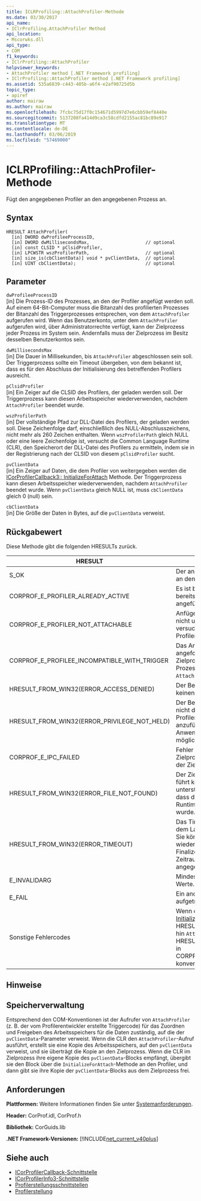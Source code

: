 ```yaml
---
title: ICLRProfiling::AttachProfiler-Methode
ms.date: 03/30/2017
api_name:
- IClrProfiling.AttachProfiler Method
api_location:
- Mscorwks.dll
api_type:
- COM
f1_keywords:
- IClrProfiling::AttachProfiler
helpviewer_keywords:
- AttachProfiler method [.NET Framework profiling]
- IClrProfiling::AttachProfiler method [.NET Framework profiling]
ms.assetid: 535a6839-c443-405b-a6f4-e2af90725d5b
topic_type:
- apiref
author: mairaw
ms.author: mairaw
ms.openlocfilehash: 7fcbc75d17f0c154671d5997d7e6cbb59ef8440e
ms.sourcegitcommit: 5137208fa414d9ca3c58cdfd2155ac81bc89e917
ms.translationtype: MT
ms.contentlocale: de-DE
ms.lasthandoff: 03/06/2019
ms.locfileid: "57469000"
---
```

# <a name="iclrprofilingattachprofiler-method"></a>ICLRProfiling::AttachProfiler-Methode
Fügt den angegebenen Profiler an den angegebenen Prozess an.  
  
## <a name="syntax"></a>Syntax  
  
```  
HRESULT AttachProfiler(  
  [in] DWORD dwProfileeProcessID,  
  [in] DWORD dwMillisecondsMax,                     // optional  
  [in] const CLSID * pClsidProfiler,  
  [in] LPCWSTR wszProfilerPath,                     // optional  
  [in] size_is(cbClientData)] void * pvClientData,  // optional  
  [in] UINT cbClientData);                          // optional  
```  
  
## <a name="parameters"></a>Parameter  
 `dwProfileeProcessID`  
 [in] Die Prozess-ID des Prozesses, an den der Profiler angefügt werden soll. Auf einem 64-Bit-Computer muss die Bitanzahl des profilierten Prozesses der Bitanzahl des Triggerprozesses entsprechen, von dem `AttachProfiler` aufgerufen wird. Wenn das Benutzerkonto, unter dem `AttachProfiler` aufgerufen wird, über Administratorrechte verfügt, kann der Zielprozess jeder Prozess im System sein. Andernfalls muss der Zielprozess im Besitz desselben Benutzerkontos sein.  
  
 `dwMillisecondsMax`  
 [in] Die Dauer in Millisekunden, bis `AttachProfiler` abgeschlossen sein soll. Der Triggerprozess sollte ein Timeout übergeben, von dem bekannt ist, dass es für den Abschluss der Initialisierung des betreffenden Profilers ausreicht.  
  
 `pClsidProfiler`  
 [in] Ein Zeiger auf die CLSID des Profilers, der geladen werden soll. Der Triggerprozess kann diesen Arbeitsspeicher wiederverwenden, nachdem `AttachProfiler` beendet wurde.  
  
 `wszProfilerPath`  
 [in] Der vollständige Pfad zur DLL-Datei des Profilers, der geladen werden soll. Diese Zeichenfolge darf, einschließlich des NULL-Abschlusszeichens, nicht mehr als 260 Zeichen enthalten. Wenn `wszProfilerPath` gleich NULL oder eine leere Zeichenfolge ist, versucht die Common Language Runtime (CLR), den Speicherort der DLL-Datei des Profilers zu ermitteln, indem sie in der Registrierung nach der CLSID von diesem `pClsidProfiler` sucht.  
  
 `pvClientData`  
 [in] Ein Zeiger auf Daten, die dem Profiler von weitergegeben werden die [ICorProfilerCallback3:: InitializeForAttach](../../../../docs/framework/unmanaged-api/profiling/icorprofilercallback3-initializeforattach-method.md) Methode. Der Triggerprozess kann diesen Arbeitsspeicher wiederverwenden, nachdem `AttachProfiler` beendet wurde. Wenn `pvClientData` gleich NULL ist, muss `cbClientData` gleich 0 (null) sein.  
  
 `cbClientData`  
 [in] Die Größe der Daten in Bytes, auf die `pvClientData` verweist.  
  
## <a name="return-value"></a>Rückgabewert  
 Diese Methode gibt die folgenden HRESULTs zurück.  
  
|HRESULT|Beschreibung|  
|-------------|-----------------|  
|S_OK|Der angegebene Profiler wurde erfolgreich an den Zielprozess angefügt.|  
|CORPROF_E_PROFILER_ALREADY_ACTIVE|Es ist bereits ein Profiler aktiv, oder es wird bereits ein Profiler an den Zielprozess angefügt.|  
|CORPROF_E_PROFILER_NOT_ATTACHABLE|Anfügen wird vom angegebenen Profiler nicht unterstützt. Der Triggerprozess versucht möglicherweise, einen anderen Profiler anzufügen.|  
|CORPROF_E_PROFILEE_INCOMPATIBLE_WITH_TRIGGER|Das Anfügen eines Profilers kann nicht angefordert werden, da die Version des Zielprozesses nicht mit dem aktuellen Prozess kompatibel ist, von dem `AttachProfiler` aufgerufen wird.|  
|HRESULT_FROM_WIN32(ERROR_ACCESS_DENIED)|Der Benutzer des Triggerprozesses hat keinen Zugriff auf den Zielprozess.|  
|HRESULT_FROM_WIN32(ERROR_PRIVILEGE_NOT_HELD)|Der Benutzer des Triggerprozesses hat nicht die erforderlichen Rechte, um einen Profiler an den angegebenen Zielprozess anzufügen. Das Anwendungsereignisprotokoll enthält möglicherweise weitere Informationen.|  
|CORPROF_E_IPC_FAILED|Fehler bei der Kommunikation mit dem Zielprozess. Dies geschieht häufig, wenn der Zielprozess heruntergefahren wurde.|  
|HRESULT_FROM_WIN32(ERROR_FILE_NOT_FOUND)|Der Zielprozess ist nicht vorhanden oder führt keine CLR aus, die Anfügen unterstützt. Dies kann darauf hinweisen, dass die CLR seit dem Aufruf von der Runtime-Enumerationsmethode entladen wurde.|  
|HRESULT_FROM_WIN32(ERROR_TIMEOUT)|Das Timeout ist abgelaufen, ohne dass mit dem Laden des Profilers begonnen wurde. Sie können den Anfügevorgang wiederholen. Timeouts treten auf, wenn ein Finalizer im Zielprozess für einen längeren Zeitraum als durch den Timeoutwert angegeben ausgeführt wird.|  
|E_INVALIDARG|Mindestens ein Parameter hat ungültige Werte.|  
|E_FAIL|Ein anderer, nicht angegebener Fehler ist aufgetreten.|  
|Sonstige Fehlercodes|Wenn des Profilers [ICorProfilerCallback3:: InitializeForAttach](../../../../docs/framework/unmanaged-api/profiling/icorprofilercallback3-initializeforattach-method.md) Methode gibt ein HRESULT zurück, die Fehler, weist darauf hin `AttachProfiler` gibt das gleiche HRESULT. In diesem Fall wird E_NOTIMPL in CORPROF_E_PROFILER_NOT_ATTACHABLE konvertiert.|  
  
## <a name="remarks"></a>Hinweise  
  
## <a name="memory-management"></a>Speicherverwaltung  
 Entsprechend den COM-Konventionen ist der Aufrufer von `AttachProfiler` (z. B. der vom Profilerentwickler erstellte Triggercode) für das Zuordnen und Freigeben des Arbeitsspeichers für die Daten zuständig, auf die der `pvClientData`-Parameter verweist. Wenn die CLR den `AttachProfiler`-Aufruf ausführt, erstellt sie eine Kopie des Arbeitsspeichers, auf den `pvClientData` verweist, und sie überträgt die Kopie an den Zielprozess. Wenn die CLR im Zielprozess ihre eigene Kopie des `pvClientData`-Blocks empfängt, übergibt sie den Block über die `InitializeForAttach`-Methode an den Profiler, und dann gibt sie ihre Kopie der `pvClientData`-Blocks aus dem Zielprozess frei.  
  
## <a name="requirements"></a>Anforderungen  
 **Plattformen:** Weitere Informationen finden Sie unter [Systemanforderungen](../../../../docs/framework/get-started/system-requirements.md).  
  
 **Header:** CorProf.idl, CorProf.h  
  
 **Bibliothek:** CorGuids.lib  
  
 **.NET Framework-Versionen:** [!INCLUDE[net_current_v40plus](../../../../includes/net-current-v40plus-md.md)]  
  
## <a name="see-also"></a>Siehe auch
- [ICorProfilerCallback-Schnittstelle](../../../../docs/framework/unmanaged-api/profiling/icorprofilercallback-interface.md)
- [ICorProfilerInfo3-Schnittstelle](../../../../docs/framework/unmanaged-api/profiling/icorprofilerinfo3-interface.md)
- [Profilerstellungsschnittstellen](../../../../docs/framework/unmanaged-api/profiling/profiling-interfaces.md)
- [Profilerstellung](../../../../docs/framework/unmanaged-api/profiling/index.md)
